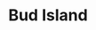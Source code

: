 ---
pid: MX13
title: Bud Island
location_transcription: City Hall
zipcode: '19138'
outside_phl: 
neighborhood: West Oak Lane
age: '21'
age_range: 20-29
instagram: 
image_file_name: MX_13.jpg
proposal_transcription: |-
  * Giant Pot Plant
  * Green, Gold and black
topic: Unknown
topic_summary: '0'
type: Other No Form
keywords_other: 
credit: Zay
image_labels: 
twitter: 
facebook: 
permalink: "/monuments/mx13/"
layout: item-page
---